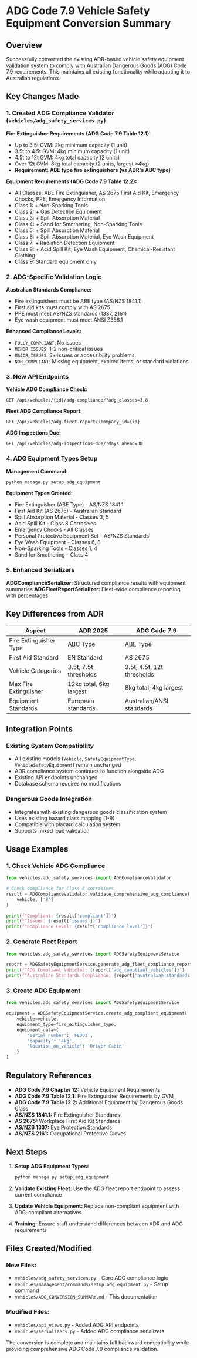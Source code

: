 # ADG Code 7.9 Vehicle Safety Equipment Conversion Summary

## Overview
Successfully converted the existing ADR-based vehicle safety equipment validation system to comply with Australian Dangerous Goods (ADG) Code 7.9 requirements. This maintains all existing functionality while adapting it to Australian regulations.

## Key Changes Made

### 1. Created ADG Compliance Validator (`vehicles/adg_safety_services.py`)

**Fire Extinguisher Requirements (ADG Code 7.9 Table 12.1):**
- Up to 3.5t GVM: 2kg minimum capacity (1 unit)
- 3.5t to 4.5t GVM: 4kg minimum capacity (1 unit)  
- 4.5t to 12t GVM: 4kg total capacity (2 units)
- Over 12t GVM: 8kg total capacity (2 units, largest ≥4kg)
- **Requirement: ABE type fire extinguishers (vs ADR's ABC type)**

**Equipment Requirements (ADG Code 7.9 Table 12.2):**
- All Classes: ABE Fire Extinguisher, AS 2675 First Aid Kit, Emergency Chocks, PPE, Emergency Information
- Class 1: + Non-Sparking Tools
- Class 2: + Gas Detection Equipment  
- Class 3: + Spill Absorption Material
- Class 4: + Sand for Smothering, Non-Sparking Tools
- Class 5: + Spill Absorption Material
- Class 6: + Spill Absorption Material, Eye Wash Equipment
- Class 7: + Radiation Detection Equipment
- Class 8: + Acid Spill Kit, Eye Wash Equipment, Chemical-Resistant Clothing
- Class 9: Standard equipment only

### 2. ADG-Specific Validation Logic

**Australian Standards Compliance:**
- Fire extinguishers must be ABE type (AS/NZS 1841.1)
- First aid kits must comply with AS 2675
- PPE must meet AS/NZS standards (1337, 2161)
- Eye wash equipment must meet ANSI Z358.1

**Enhanced Compliance Levels:**
- `FULLY_COMPLIANT`: No issues
- `MINOR_ISSUES`: 1-2 non-critical issues
- `MAJOR_ISSUES`: 3+ issues or accessibility problems
- `NON_COMPLIANT`: Missing equipment, expired items, or standard violations

### 3. New API Endpoints

**Vehicle ADG Compliance Check:**
```
GET /api/vehicles/{id}/adg-compliance/?adg_classes=3,8
```

**Fleet ADG Compliance Report:**
```
GET /api/vehicles/adg-fleet-report/?company_id={id}
```

**ADG Inspections Due:**
```
GET /api/vehicles/adg-inspections-due/?days_ahead=30
```

### 4. ADG Equipment Types Setup

**Management Command:**
```bash
python manage.py setup_adg_equipment
```

**Equipment Types Created:**
- Fire Extinguisher (ABE Type) - AS/NZS 1841.1
- First Aid Kit (AS 2675) - Australian Standard
- Spill Absorption Material - Classes 3, 5
- Acid Spill Kit - Class 8 Corrosives  
- Emergency Chocks - All Classes
- Personal Protective Equipment Set - AS/NZS Standards
- Eye Wash Equipment - Classes 6, 8
- Non-Sparking Tools - Classes 1, 4
- Sand for Smothering - Class 4

### 5. Enhanced Serializers

**ADGComplianceSerializer:** Structured compliance results with equipment summaries
**ADGFleetReportSerializer:** Fleet-wide compliance reporting with percentages

## Key Differences from ADR

| Aspect | ADR 2025 | ADG Code 7.9 |
|--------|----------|--------------|
| Fire Extinguisher Type | ABC Type | ABE Type |
| First Aid Standard | EN Standard | AS 2675 |
| Vehicle Categories | 3.5t, 7.5t thresholds | 3.5t, 4.5t, 12t thresholds |
| Max Fire Extinguisher | 12kg total, 6kg largest | 8kg total, 4kg largest |
| Equipment Standards | European standards | Australian/ANSI standards |

## Integration Points

### Existing System Compatibility
- All existing models (`Vehicle`, `SafetyEquipmentType`, `VehicleSafetyEquipment`) remain unchanged
- ADR compliance system continues to function alongside ADG
- Existing API endpoints unchanged
- Database schema requires no modifications

### Dangerous Goods Integration
- Integrates with existing dangerous goods classification system
- Uses existing hazard class mapping (1-9)
- Compatible with placard calculation system
- Supports mixed load validation

## Usage Examples

### 1. Check Vehicle ADG Compliance
```python
from vehicles.adg_safety_services import ADGComplianceValidator

# Check compliance for Class 8 corrosives
result = ADGComplianceValidator.validate_comprehensive_adg_compliance(
    vehicle, ['8']
)

print(f"Compliant: {result['compliant']}")
print(f"Issues: {result['issues']}")
print(f"Compliance Level: {result['compliance_level']}")
```

### 2. Generate Fleet Report
```python
from vehicles.adg_safety_services import ADGSafetyEquipmentService

report = ADGSafetyEquipmentService.generate_adg_fleet_compliance_report()
print(f"ADG Compliant Vehicles: {report['adg_compliant_vehicles']}")
print(f"Australian Standards Compliance: {report['australian_standards_compliance']}")
```

### 3. Create ADG Equipment
```python
from vehicles.adg_safety_services import ADGSafetyEquipmentService

equipment = ADGSafetyEquipmentService.create_adg_compliant_equipment(
    vehicle=vehicle,
    equipment_type=fire_extinguisher_type,
    equipment_data={
        'serial_number': 'FE001',
        'capacity': '4kg',
        'location_on_vehicle': 'Driver Cabin'
    }
)
```

## Regulatory References

- **ADG Code 7.9 Chapter 12:** Vehicle Equipment Requirements
- **ADG Code 7.9 Table 12.1:** Fire Extinguisher Requirements by GVM
- **ADG Code 7.9 Table 12.2:** Additional Equipment by Dangerous Goods Class
- **AS/NZS 1841.1:** Fire Extinguisher Standards
- **AS 2675:** Workplace First Aid Kit Standards
- **AS/NZS 1337:** Eye Protection Standards
- **AS/NZS 2161:** Occupational Protective Gloves

## Next Steps

1. **Setup ADG Equipment Types:**
   ```bash
   python manage.py setup_adg_equipment
   ```

2. **Validate Existing Fleet:**
   Use the ADG fleet report endpoint to assess current compliance

3. **Update Vehicle Equipment:**
   Replace non-compliant equipment with ADG-compliant alternatives

4. **Training:**
   Ensure staff understand differences between ADR and ADG requirements

## Files Created/Modified

### New Files:
- `vehicles/adg_safety_services.py` - Core ADG compliance logic
- `vehicles/management/commands/setup_adg_equipment.py` - Setup command
- `vehicles/ADG_CONVERSION_SUMMARY.md` - This documentation

### Modified Files:
- `vehicles/api_views.py` - Added ADG API endpoints
- `vehicles/serializers.py` - Added ADG compliance serializers

The conversion is complete and maintains full backward compatibility while providing comprehensive ADG Code 7.9 compliance validation.